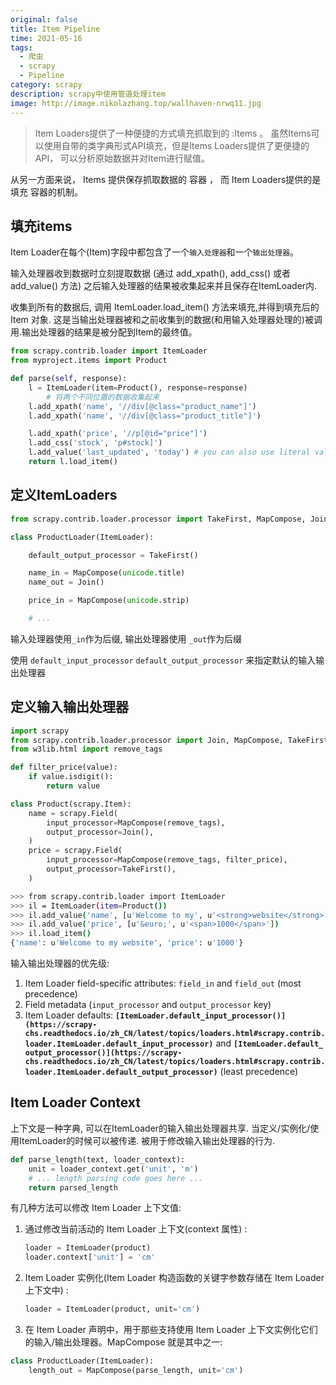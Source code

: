 ```yaml
---
original: false
title: Item Pipeline
time: 2021-05-16
tags: 
  - 爬虫
  - scrapy
  - Pipeline
category: scrapy
description: scrapy中使用管道处理item
image: http://image.nikolazhang.top/wallhaven-nrwq11.jpg
---
```


> Item Loaders提供了一种便捷的方式填充抓取到的 :Items 。 虽然Items可以使用自带的类字典形式API填充，但是Items Loaders提供了更便捷的API， 可以分析原始数据并对Item进行赋值。

从另一方面来说， Items 提供保存抓取数据的 容器 ， 而 Item Loaders提供的是 填充 容器的机制。

## 填充items

Item Loader在每个(Item)字段中都包含了一个`输入处理器`和一个`输出处理器`｡ 

输入处理器收到数据时立刻提取数据 (通过 add_xpath(), add_css() 或者 add_value() 方法) 之后输入处理器的结果被收集起来并且保存在ItemLoader内. 

收集到所有的数据后, 调用 ItemLoader.load_item() 方法来填充,并得到填充后的 Item 对象. 这是当输出处理器被和之前收集到的数据(和用输入处理器处理的)被调用.输出处理器的结果是被分配到Item的最终值｡

```python
from scrapy.contrib.loader import ItemLoader
from myproject.items import Product

def parse(self, response):
    l = ItemLoader(item=Product(), response=response)
		# 将两个不同位置的数据收集起来
    l.add_xpath('name', '//div[@class="product_name"]')
    l.add_xpath('name', '//div[@class="product_title"]')

    l.add_xpath('price', '//p[@id="price"]')
    l.add_css('stock', 'p#stock]')
    l.add_value('last_updated', 'today') # you can also use literal values
    return l.load_item()
```

## 定义ItemLoaders

```python
from scrapy.contrib.loader.processor import TakeFirst, MapCompose, Join

class ProductLoader(ItemLoader):

    default_output_processor = TakeFirst()

    name_in = MapCompose(unicode.title)
    name_out = Join()

    price_in = MapCompose(unicode.strip)

    # ...
```

输入处理器使用`_in`作为后缀, 输出处理器使用 `_out`作为后缀

使用 `default_input_processor`  `default_output_processor` 来指定默认的输入输出处理器

## 定义输入输出处理器

```python
import scrapy
from scrapy.contrib.loader.processor import Join, MapCompose, TakeFirst
from w3lib.html import remove_tags

def filter_price(value):
    if value.isdigit():
        return value

class Product(scrapy.Item):
    name = scrapy.Field(
        input_processor=MapCompose(remove_tags),
        output_processor=Join(),
    )
    price = scrapy.Field(
        input_processor=MapCompose(remove_tags, filter_price),
        output_processor=TakeFirst(),
    )
```

```bash
>>> from scrapy.contrib.loader import ItemLoader
>>> il = ItemLoader(item=Product())
>>> il.add_value('name', [u'Welcome to my', u'<strong>website</strong>'])
>>> il.add_value('price', [u'&euro;', u'<span>1000</span>'])
>>> il.load_item()
{'name': u'Welcome to my website', 'price': u'1000'}
```

输入输出处理器的优先级:

1. Item Loader field-specific attributes: `field_in` and `field_out` (most precedence)
2. Field metadata (`input_processor` and `output_processor` key)
3. Item Loader defaults: **`[ItemLoader.default_input_processor()](https://scrapy-chs.readthedocs.io/zh_CN/latest/topics/loaders.html#scrapy.contrib.loader.ItemLoader.default_input_processor)`** and **`[ItemLoader.default_output_processor()](https://scrapy-chs.readthedocs.io/zh_CN/latest/topics/loaders.html#scrapy.contrib.loader.ItemLoader.default_output_processor)`** (least precedence)

## Item Loader Context

上下文是一种字典, 可以在ItemLoader的输入输出处理器共享. 当定义/实例化/使用ItemLoader的时候可以被传递. 被用于修改输入输出处理器的行为.

```python
def parse_length(text, loader_context):
    unit = loader_context.get('unit', 'm')
    # ... length parsing code goes here ...
    return parsed_length
```

有几种方法可以修改 Item Loader 上下文值:

1. 通过修改当前活动的 Item Loader 上下文(context 属性) :

    ```python
    loader = ItemLoader(product)
    loader.context['unit'] = 'cm'
    ```

2. Item Loader 实例化(Item Loader 构造函数的关键字参数存储在 Item Loader 上下文中) :

    ```python
    loader = ItemLoader(product, unit='cm')
    ```

3. 在 Item Loader 声明中，用于那些支持使用 Item Loader 上下文实例化它们的输入/输出处理器。MapCompose 就是其中之一:

```python
class ProductLoader(ItemLoader):
    length_out = MapCompose(parse_length, unit='cm')
```